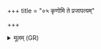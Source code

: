 +++
title = "०५ कृणोमि ते प्रजापत्यम्"

+++
<details><summary>मूलम् (GR)</summary>

कृणोमि ते प्रजापत्यम्  
आ गर्भो योनिम् एतु ते ।  
विन्दस्व पुत्रं नारि  
यस् तुभ्यं शम् असच्  
छम् उ तस्मै त्वं भव ॥ +++(Bhatt. bhavā)+++
</details>